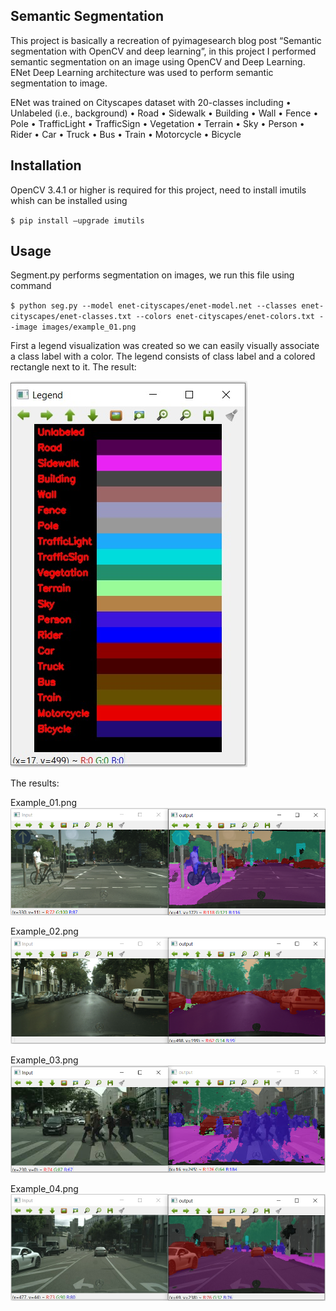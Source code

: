## Semantic Segmentation
This project is basically a recreation of pyimagesearch blog post “Semantic segmentation with OpenCV and deep learning”, in this project I performed semantic segmentation on an image using OpenCV and Deep Learning. ENet Deep Learning architecture was used to perform semantic segmentation to image.

 
ENet was trained on Cityscapes dataset with 20-classes including
•	Unlabeled (i.e., background)
•	Road
•	Sidewalk
•	Building
•	Wall
•	Fence
•	Pole
•	TrafficLight
•	TrafficSign
•	Vegetation
•	Terrain
•	Sky
•	Person
•	Rider
•	Car
•	Truck
•	Bus
•	Train
•	Motorcycle
•	Bicycle

## Installation
OpenCV 3.4.1 or higher is required for this project, need to install imutils whish can be installed using

`$ pip install –upgrade imutils`

## Usage

Segment.py performs segmentation on images, we run this file using command

`$ python seg.py --model enet-cityscapes/enet-model.net --classes enet-cityscapes/enet-classes.txt --colors enet-cityscapes/enet-colors.txt --image images/example_01.png`


First a legend visualization was created so we can easily visually associate a class label with a color. The legend consists of class label and a colored rectangle next to it. The result:
 
![](images/legend.jpg)

The results:

Example_01.png
![](images/img01.png)
 
Example_02.png
![](images/img02.png)
 
Example_03.png
![](images/img03.png)
 
Example_04.png
![](images/img04.jpg)
 
